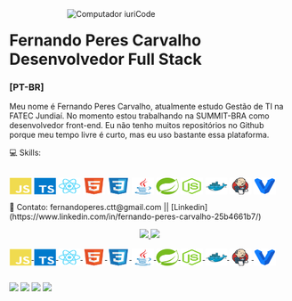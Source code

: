 <img src="https://raw.githubusercontent.com/MicaelliMedeiros/micaellimedeiros/master/image/computer-illustration.png" min-width="400px" max-width="400px" width="400px" align="right" alt="Computador iuriCode">

<h1>Fernando Peres Carvalho<br>Desenvolvedor Full Stack</h1>

<h3 align="left">[PT-BR]</h3>
<p align="left"> 
  Meu nome é Fernando Peres Carvalho, atualmente estudo Gestão de TI na FATEC Jundiaí. No momento estou trabalhando na SUMMIT-BRA como desenvolvedor front-end. Eu não tenho muitos repositórios no Github porque meu tempo livre é curto, mas eu uso bastante essa plataforma.
</p>

<p align="left">
  💻 Skills: <br>
  <div style="display: inline_block"><br>
  <img align="center" alt="Reff-Js" height="30" width="40" src="https://raw.githubusercontent.com/devicons/devicon/master/icons/javascript/javascript-plain.svg">
  <img align="center" alt="Reff-Ts" height="30" width="40" src="https://raw.githubusercontent.com/devicons/devicon/master/icons/typescript/typescript-plain.svg">
  <img align="center" alt="Reff-React" height="30" width="40" src="https://raw.githubusercontent.com/devicons/devicon/master/icons/react/react-original.svg">
  <img align="center" alt="Reff-HTML" height="30" width="40" src="https://raw.githubusercontent.com/devicons/devicon/master/icons/html5/html5-original.svg">
  <img align="center" alt="Reff-CSS" height="30" width="40" src="https://raw.githubusercontent.com/devicons/devicon/master/icons/css3/css3-original.svg">
  <img align="center" alt="Reff-Java" height="30" width="40" src="https://raw.githubusercontent.com/devicons/devicon/master/icons/java/java-original.svg">
  <img align="center" alt="Reff-Spring" height="30" width="40" src="https://raw.githubusercontent.com/devicons/devicon/master/icons/spring/spring-original.svg">
  <img align="center" alt="Reff-Spring" height="30" width="40" src="https://raw.githubusercontent.com/devicons/devicon/master/icons/nodejs/nodejs-original.svg">
  <img align="center" alt="Reff-Spring" height="30" width="40" src="https://raw.githubusercontent.com/devicons/devicon/master/icons/docker/docker-original.svg">
  <img align="center" alt="Reff-Spring" height="30" width="40" src="https://raw.githubusercontent.com/devicons/devicon/master/icons/jenkins/jenkins-original.svg">
  <img align="center" alt="Reff-Spring" height="30" width="40" src="https://raw.githubusercontent.com/devicons/devicon/master/icons/vagrant/vagrant-original.svg">
</div>
</p>

<p align="left">
  💌 Contato: fernandoperes.ctt@gmail.com || [Linkedin](https://www.linkedin.com/in/fernando-peres-carvalho-25b4661b7/)
</p>

<div align="center">
  <a href="https://github.com/Reff20">
  <img height="180em" src="https://github-readme-stats.vercel.app/api?username=Reff20&show_icons=true&theme=dracula&include_all_commits=true&count_private=true"/>
  <img height="180em" src="https://github-readme-stats.vercel.app/api/top-langs/?username=Reff20&layout=compact&langs_count=7&theme=dracula"/>
</div>
<div style="display: inline_block"><br>
  <img align="center" alt="Reff-Js" height="30" width="40" src="https://raw.githubusercontent.com/devicons/devicon/master/icons/javascript/javascript-plain.svg">
  <img align="center" alt="Reff-Ts" height="30" width="40" src="https://raw.githubusercontent.com/devicons/devicon/master/icons/typescript/typescript-plain.svg">
  <img align="center" alt="Reff-React" height="30" width="40" src="https://raw.githubusercontent.com/devicons/devicon/master/icons/react/react-original.svg">
  <img align="center" alt="Reff-HTML" height="30" width="40" src="https://raw.githubusercontent.com/devicons/devicon/master/icons/html5/html5-original.svg">
  <img align="center" alt="Reff-CSS" height="30" width="40" src="https://raw.githubusercontent.com/devicons/devicon/master/icons/css3/css3-original.svg">
  <img align="center" alt="Reff-Java" height="30" width="40" src="https://raw.githubusercontent.com/devicons/devicon/master/icons/java/java-original.svg">
  <img align="center" alt="Reff-Spring" height="30" width="40" src="https://raw.githubusercontent.com/devicons/devicon/master/icons/spring/spring-original.svg">
  <img align="center" alt="Reff-Spring" height="30" width="40" src="https://raw.githubusercontent.com/devicons/devicon/master/icons/nodejs/nodejs-original.svg">
  <img align="center" alt="Reff-Spring" height="30" width="40" src="https://raw.githubusercontent.com/devicons/devicon/master/icons/docker/docker-original.svg">
  <img align="center" alt="Reff-Spring" height="30" width="40" src="https://raw.githubusercontent.com/devicons/devicon/master/icons/jenkins/jenkins-original.svg">
  <img align="center" alt="Reff-Spring" height="30" width="40" src="https://raw.githubusercontent.com/devicons/devicon/master/icons/vagrant/vagrant-original.svg">
</div>
  
  ##
  
  <div> 
  <a href="https://instagram.com/_fperes" target="_blank"><img src="https://img.shields.io/badge/-Instagram-%23E4405F?style=for-the-badge&logo=instagram&logoColor=white" target="_blank"></a>
 	<a href="https://www.twitch.tv/fperes18" target="_blank"><img src="https://img.shields.io/badge/Twitch-9146FF?style=for-the-badge&logo=twitch&logoColor=white" target="_blank"></a>
  <a href = "mailto:fernandoperes.ctt@gmail.com"><img src="https://img.shields.io/badge/-Gmail-%23333?style=for-the-badge&logo=gmail&logoColor=white" target="_blank"></a>
  <a href="https://www.linkedin.com/in/fernandoperescarvalho" target="_blank"><img src="https://img.shields.io/badge/-LinkedIn-%230077B5?style=for-the-badge&logo=linkedin&logoColor=white" target="_blank"></a> 
    
</div>
